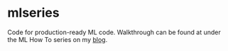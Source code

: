 # mlseries
Code for production-ready ML code. Walkthrough can be found at under the ML How To series on my [blog](cherrypicked.dev).
